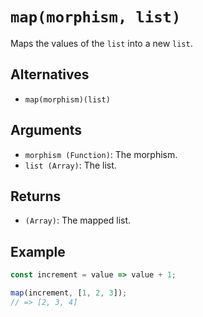 # `map(morphism, list)`

Maps the values of the `list` into a new `list`.

## Alternatives

* `map(morphism)(list)`

## Arguments

* `morphism (Function)`: The morphism.
* `list (Array)`: The list.

## Returns

* `(Array)`: The mapped list.

## Example

```javascript
const increment = value => value + 1;

map(increment, [1, 2, 3]);
// => [2, 3, 4]
```
